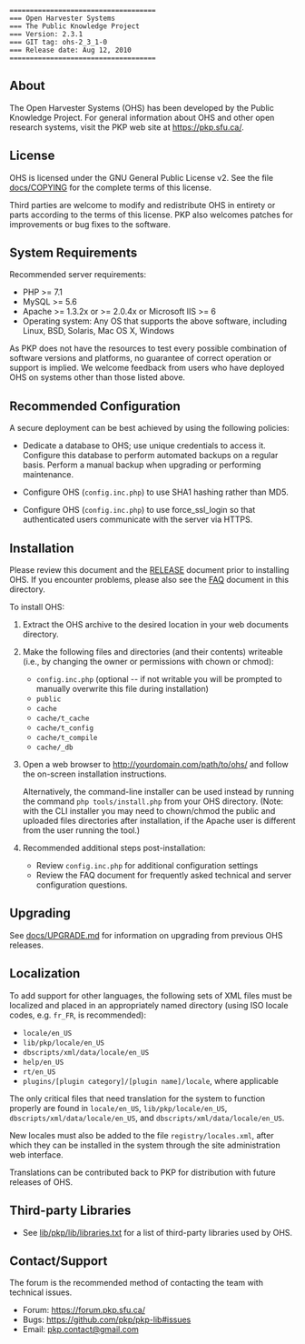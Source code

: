 	====================================
	=== Open Harvester Systems
	=== The Public Knowledge Project
	=== Version: 2.3.1
	=== GIT tag: ohs-2_3_1-0
	=== Release date: Aug 12, 2010
	====================================


## About

The Open Harvester Systems (OHS) has been developed by the Public Knowledge Project.
For general information about OHS and other open research systems, visit the
PKP web site at <https://pkp.sfu.ca/>.


## License

OHS is licensed under the GNU General Public License v2. See the file
[docs/COPYING](COPYING) for the complete terms of this license.

Third parties are welcome to modify and redistribute OHS in entirety or parts
according to the terms of this license. PKP also welcomes patches for
improvements or bug fixes to the software.


## System Requirements

Recommended server requirements:

* PHP >= 7.1
* MySQL >= 5.6
* Apache >= 1.3.2x or >= 2.0.4x or Microsoft IIS >= 6
* Operating system: Any OS that supports the above software, including
	Linux, BSD, Solaris, Mac OS X, Windows

As PKP does not have the resources to test every possible combination of
software versions and platforms, no guarantee of correct operation or support
is implied. We welcome feedback from users who have deployed OHS on systems
other than those listed above.


## Recommended Configuration

A secure deployment can be best achieved by using the following policies:

* Dedicate a database to OHS; use unique credentials to access it.
	Configure this database to perform automated backups on a regular
	basis. Perform a manual backup when upgrading or performing
	maintenance.

* Configure OHS (`config.inc.php`) to use SHA1 hashing rather than MD5.

* Configure OHS (`config.inc.php`) to use force_ssl_login so that
	authenticated users communicate with the server via HTTPS.


## Installation

Please review this document and the [RELEASE](RELEASE) document prior to installing OHS.
If you encounter problems, please also see the [FAQ](FAQ) document in this directory.

To install OHS:

1. Extract the OHS archive to the desired location in your web
	 documents directory.

2. Make the following files and directories (and their contents)
	 writeable (i.e., by changing the owner or permissions with chown or
	 chmod):
	 
	 * `config.inc.php` (optional -- if not writable you will be prompted
		 to manually overwrite this file during installation)
	 * `public`
	 * `cache`
	 * `cache/t_cache`
	 * `cache/t_config`
	 * `cache/t_compile`
	 * `cache/_db`

4. Open a web browser to http://yourdomain.com/path/to/ohs/ and
	 follow the on-screen installation instructions.
	 
	 Alternatively, the command-line installer can be used instead by
	 running the command `php tools/install.php` from your OHS directory.
	 (Note: with the CLI installer you may need to chown/chmod the public
	 and uploaded files directories after installation, if the Apache
	 user is different from the user running the tool.)

5. Recommended additional steps post-installation:

	 * Review `config.inc.php` for additional configuration settings
	 * Review the FAQ document for frequently asked technical and
		 server configuration questions.


## Upgrading

See [docs/UPGRADE.md](UPGRADE.md) for information on upgrading from previous OHS releases.


## Localization

To add support for other languages, the following sets of XML files must be
localized and placed in an appropriately named directory (using ISO locale 
codes, e.g. `fr_FR`, is recommended):

* `locale/en_US`
* `lib/pkp/locale/en_US`
* `dbscripts/xml/data/locale/en_US`
* `help/en_US`
* `rt/en_US`
* `plugins/[plugin category]/[plugin name]/locale`, where applicable

The only critical files that need translation for the system to function
properly are found in `locale/en_US`, `lib/pkp/locale/en_US`, 
`dbscripts/xml/data/locale/en_US`, and `dbscripts/xml/data/locale/en_US`.

New locales must also be added to the file `registry/locales.xml`, after which
they can be installed in the system through the site administration web
interface.
	
Translations can be contributed back to PKP for distribution with future
releases of OHS.


## Third-party Libraries

* See [lib/pkp/lib/libraries.txt](../lib/pkp/lib/libraries.txt) for a list of third-party libraries
	used by OHS.

## Contact/Support

The forum is the recommended method of contacting the team with technical
issues.

* Forum: https://forum.pkp.sfu.ca/
* Bugs: https://github.com/pkp/pkp-lib#issues
* Email: pkp.contact@gmail.com
